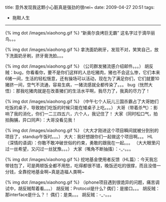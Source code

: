 title: 意外发现我这颗小心脏真是强劲的很nei~
date: 2009-04-27 20:51
tags: 
- 拖鞋人生
---

{% img dot /images/xiaohong.gif %} “新奥尔良烤巨无霸” 这名字过于滴华丽鸟。。。

{% img dot /images/xiaohong.gif %} 拿洗面奶刷牙，发现不对，笑笑自己，放下洗面奶牙刷，挤牙膏洗脸。。。

{% img dot /images/xiaohong.gif %} （公司群发猪流感介绍邮件。。。）
胡反贼：bug，你看看你，要不是你们这样的人总吃猪肉，猪也不会这么惨，它们本来6猪一间，生活的轻松惬意，还有操场可以活动，现在为了满足你们，它们就要10猪挤一间，空气不流通，容易生病，一猪流感就全都传染了。。。
bug（恍然大悟）：那我吃猪肉就是在改善猪们的生活水平啊，我尽力了，我真的尽力了！

{% img dot /images/xiaohong.gif %} （中午七个人玩儿三国杀霸占了大哥她们吃饭的桌子，导致她们吃饭的时候只能在矮桌子上吃。。。）
大哥（带着杀气）：影响了我的消化，你们一二三四五六，六个人，我记住了！
大家（同时松口气，拍拍胸脯，异口同声）：大哥没看见我！

{% img dot /images/xiaohong.gif %} （大大才刚进这个项目瞬间就被分到别的项目了，standup午饭时。。。）
大大：我好想跟你们一起做这个项目啊。。。
HL（深情的语调）：你敢不敢冲破世俗的约束，勇敢的跟我在一起。。。
（大大眼里闪过一丝希望，又闪过一丝犹豫。。。）
大家（嘴角不断抽搐）：-_-。。。

{% img dot /images/xiaohong.gif %} 挖地基金使用者反馈（HL篇）：今天我忘带钱包了，可是两顿饭全都不用愁，吃得都很不错，晚饭还吃的很撑，而且没借一分钱，全靠挖地基金啊~真是造福人类啊~

{% img dot /images/xiaohong.gif %} （iphone项目遇到很诡异的问题，痛苦调试中，胡反贼帮着看。。。）
胡反贼：Protocol是什么?
偶们：是接口。。。
胡反贼：那interface是什么？！
偶们：是类。。。
胡反贼：-_-。。。